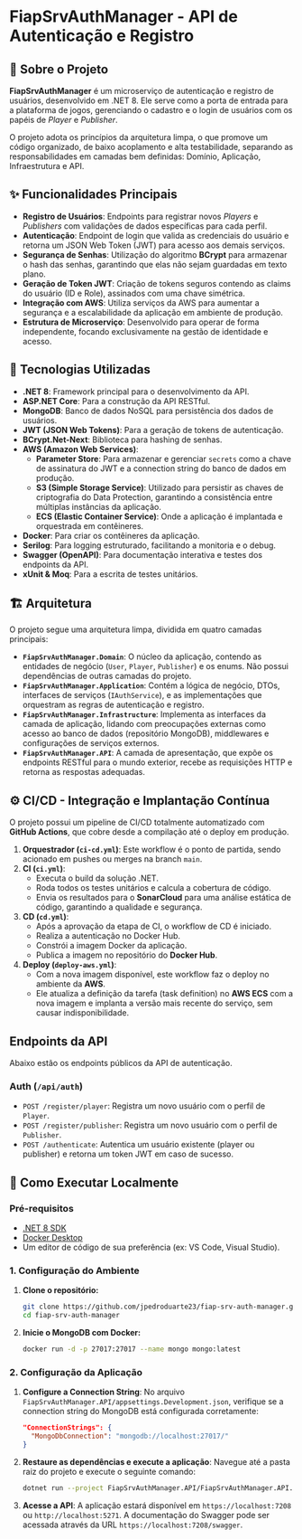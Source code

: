 # FiapSrvAuthManager - API de Autenticação e Registro

## 📖 Sobre o Projeto

**FiapSrvAuthManager** é um microserviço de autenticação e registro de usuários, desenvolvido em .NET 8. Ele serve como a porta de entrada para a plataforma de jogos, gerenciando o cadastro e o login de usuários com os papéis de *Player* e *Publisher*.

O projeto adota os princípios da arquitetura limpa, o que promove um código organizado, de baixo acoplamento e alta testabilidade, separando as responsabilidades em camadas bem definidas: Domínio, Aplicação, Infraestrutura e API.

## ✨ Funcionalidades Principais

  - **Registro de Usuários**: Endpoints para registrar novos *Players* e *Publishers* com validações de dados específicas para cada perfil.
  - **Autenticação**: Endpoint de login que valida as credenciais do usuário e retorna um JSON Web Token (JWT) para acesso aos demais serviços.
  - **Segurança de Senhas**: Utilização do algoritmo **BCrypt** para armazenar o hash das senhas, garantindo que elas não sejam guardadas em texto plano.
  - **Geração de Token JWT**: Criação de tokens seguros contendo as claims do usuário (ID e Role), assinados com uma chave simétrica.
  - **Integração com AWS**: Utiliza serviços da AWS para aumentar a segurança e a escalabilidade da aplicação em ambiente de produção.
  - **Estrutura de Microserviço**: Desenvolvido para operar de forma independente, focando exclusivamente na gestão de identidade e acesso.

## 🚀 Tecnologias Utilizadas

  - **.NET 8**: Framework principal para o desenvolvimento da API.
  - **ASP.NET Core**: Para a construção da API RESTful.
  - **MongoDB**: Banco de dados NoSQL para persistência dos dados de usuários.
  - **JWT (JSON Web Tokens)**: Para a geração de tokens de autenticação.
  - **BCrypt.Net-Next**: Biblioteca para hashing de senhas.
  - **AWS (Amazon Web Services)**:
      - **Parameter Store**: Para armazenar e gerenciar `secrets` como a chave de assinatura do JWT e a connection string do banco de dados em produção.
      - **S3 (Simple Storage Service)**: Utilizado para persistir as chaves de criptografia do Data Protection, garantindo a consistência entre múltiplas instâncias da aplicação.
      - **ECS (Elastic Container Service)**: Onde a aplicação é implantada e orquestrada em contêineres.
  - **Docker**: Para criar os contêineres da aplicação.
  - **Serilog**: Para logging estruturado, facilitando a monitoria e o debug.
  - **Swagger (OpenAPI)**: Para documentação interativa e testes dos endpoints da API.
  - **xUnit & Moq**: Para a escrita de testes unitários.

## 🏗️ Arquitetura

O projeto segue uma arquitetura limpa, dividida em quatro camadas principais:

  - **`FiapSrvAuthManager.Domain`**: O núcleo da aplicação, contendo as entidades de negócio (`User`, `Player`, `Publisher`) e os enums. Não possui dependências de outras camadas do projeto.
  - **`FiapSrvAuthManager.Application`**: Contém a lógica de negócio, DTOs, interfaces de serviços (`IAuthService`), e as implementações que orquestram as regras de autenticação e registro.
  - **`FiapSrvAuthManager.Infrastructure`**: Implementa as interfaces da camada de aplicação, lidando com preocupações externas como acesso ao banco de dados (repositório MongoDB), middlewares e configurações de serviços externos.
  - **`FiapSrvAuthManager.API`**: A camada de apresentação, que expõe os endpoints RESTful para o mundo exterior, recebe as requisições HTTP e retorna as respostas adequadas.

## ⚙️ CI/CD - Integração e Implantação Contínua

O projeto possui um pipeline de CI/CD totalmente automatizado com **GitHub Actions**, que cobre desde a compilação até o deploy em produção.

1.  **Orquestrador (`ci-cd.yml`)**: Este workflow é o ponto de partida, sendo acionado em pushes ou merges na branch `main`.
2.  **CI (`ci.yml`)**:
      - Executa o build da solução .NET.
      - Roda todos os testes unitários e calcula a cobertura de código.
      - Envia os resultados para o **SonarCloud** para uma análise estática de código, garantindo a qualidade e segurança.
3.  **CD (`cd.yml`)**:
      - Após a aprovação da etapa de CI, o workflow de CD é iniciado.
      - Realiza a autenticação no Docker Hub.
      - Constrói a imagem Docker da aplicação.
      - Publica a imagem no repositório do **Docker Hub**.
4.  **Deploy (`deploy-aws.yml`)**:
      - Com a nova imagem disponível, este workflow faz o deploy no ambiente da **AWS**.
      - Ele atualiza a definição da tarefa (task definition) no **AWS ECS** com a nova imagem e implanta a versão mais recente do serviço, sem causar indisponibilidade.

## Endpoints da API

Abaixo estão os endpoints públicos da API de autenticação.

### Auth (`/api/auth`)

  - `POST /register/player`: Registra um novo usuário com o perfil de `Player`.
  - `POST /register/publisher`: Registra um novo usuário com o perfil de `Publisher`.
  - `POST /authenticate`: Autentica um usuário existente (player ou publisher) e retorna um token JWT em caso de sucesso.

## 🏁 Como Executar Localmente

### Pré-requisitos

  - [.NET 8 SDK](https://dotnet.microsoft.com/download/dotnet/8.0)
  - [Docker Desktop](https://www.docker.com/products/docker-desktop)
  - Um editor de código de sua preferência (ex: VS Code, Visual Studio).

### 1\. Configuração do Ambiente

1.  **Clone o repositório:**

    ```bash
    git clone https://github.com/jpedroduarte23/fiap-srv-auth-manager.git
    cd fiap-srv-auth-manager
    ```

2.  **Inicie o MongoDB com Docker:**

    ```bash
    docker run -d -p 27017:27017 --name mongo mongo:latest
    ```

### 2\. Configuração da Aplicação

1.  **Configure a Connection String**:
    No arquivo `FiapSrvAuthManager.API/appsettings.Development.json`, verifique se a connection string do MongoDB está configurada corretamente:

    ```json
    "ConnectionStrings": {
      "MongoDbConnection": "mongodb://localhost:27017/"
    }
    ```

2.  **Restaure as dependências e execute a aplicação**:
    Navegue até a pasta raiz do projeto e execute o seguinte comando:

    ```bash
    dotnet run --project FiapSrvAuthManager.API/FiapSrvAuthManager.API.csproj
    ```

3.  **Acesse a API**:
    A aplicação estará disponível em `https://localhost:7208` ou `http://localhost:5271`.
    A documentação do Swagger pode ser acessada através da URL `https://localhost:7208/swagger`.
